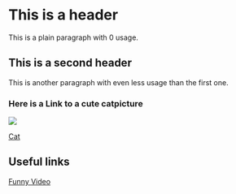 # This is a header

This is a plain paragraph with 0 usage.

## This is a second header

This is another paragraph with even less usage than the first one.

### Here is a Link to a cute catpicture

![](https://einfachtierisch.de/media/cache/article_content/cms/2013/08/Katze-Getigert-Miau.jpg)

[Cat](https://einfachtierisch.de/media/cache/article_content/cms/2013/08/Katze-Getigert-Miau.jpg)


## Useful links

[Funny Video](https://www.youtube.com/watch?v=OSgYQl6GZbU)
